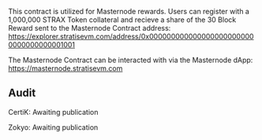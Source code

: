 This contract is utilized for Masternode rewards. Users can register with a 1,000,000 STRAX Token collateral and recieve a share of the 30 Block Reward sent to the Masternode Contract address: https://explorer.stratisevm.com/address/0x0000000000000000000000000000000000001001

The Masternode Contract can be interacted with via the Masternode dApp: https://masternode.stratisevm.com

## Audit

CertiK: Awaiting publication

Zokyo: Awaiting publication
